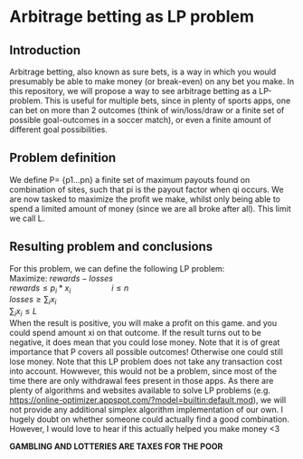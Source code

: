 # Arbitrage betting as LP problem

## Introduction
Arbitrage betting, also known as sure bets, is a way in which you would presumably be able to make money (or break-even) on any bet you make. In this repository, we will propose a way to see arbitrage betting as a LP-problem. This is useful for multiple bets, since in plenty of sports apps, one can bet on more than 2 outcomes (think of win/loss/draw or a finite set of possible goal-outcomes in a soccer match), or even a finite amount of different goal possibilities.
## Problem definition
We define P= {p1...pn} a finite set of maximum payouts found on combination of sites, such that pi is the payout factor when qi occurs. We are now tasked to maximize the profit we make, whilst only being able to spend a limited amount of money (since we are all broke after all). This limit we call L.
## Resulting problem and conclusions
For this problem, we can define the following LP problem:<br />
Maximize: $rewards - losses$ <br />
$rewards \leq p_i*x_i \hspace{2cm} i\leq n$ <br />
$losses \geq \sum_i x_i$ <br />
$\sum_i x_i \leq L$ <br />
When the result is positive, you will make a profit on this game. and you could spend amount xi on that outcome. If the result turns out to be negative, it does mean that you could lose money. Note that it is of great importance that P covers all possible outcomes! Otherwise one could still lose money. 
Note that this LP problem does not take any transaction cost into account. Howwever, this would not be a problem, since most of the time there are only withdrawal fees present in those apps.
As there are plenty of algorithms and websites available to solve LP problems (e.g. https://online-optimizer.appspot.com/?model=builtin:default.mod), we will not provide any additional simplex algorithm implementation of our own. I hugely doubt on whether someone could actually find a good combination. However, I would love to hear if this actually helped you make money <3 

**GAMBLING AND LOTTERIES ARE TAXES FOR THE POOR**




